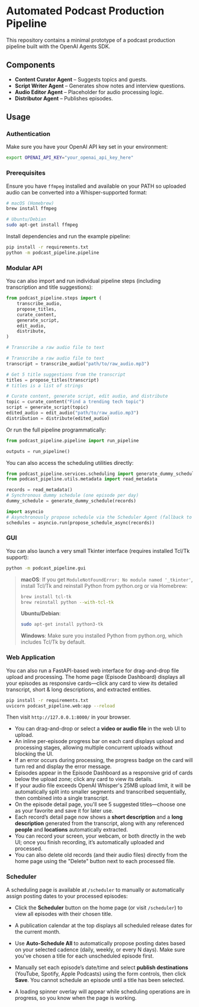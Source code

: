 # Automated Podcast Production Pipeline

This repository contains a minimal prototype of a podcast production pipeline built with the OpenAI Agents SDK.

## Components
- **Content Curator Agent** – Suggests topics and guests.
- **Script Writer Agent** – Generates show notes and interview questions.
- **Audio Editor Agent** – Placeholder for audio processing logic.
- **Distributor Agent** – Publishes episodes.

## Usage
### Authentication

Make sure you have your OpenAI API key set in your environment:

```bash
export OPENAI_API_KEY="your_openai_api_key_here"
```

### Prerequisites

Ensure you have `ffmpeg` installed and available on your PATH so uploaded audio can be converted into a Whisper-supported format:

```bash
# macOS (Homebrew)
brew install ffmpeg

# Ubuntu/Debian
sudo apt-get install ffmpeg
```

Install dependencies and run the example pipeline:
```bash
pip install -r requirements.txt
python -m podcast_pipeline.pipeline
```

### Modular API

You can also import and run individual pipeline steps (including transcription and title suggestions):
```python
from podcast_pipeline.steps import (
    transcribe_audio,
    propose_titles,
    curate_content,
    generate_script,
    edit_audio,
    distribute,
)

# Transcribe a raw audio file to text

# Transcribe a raw audio file to text
transcript = transcribe_audio("path/to/raw_audio.mp3")

# Get 5 title suggestions from the transcript
titles = propose_titles(transcript)
# titles is a list of strings

# Curate content, generate script, edit audio, and distribute
topic = curate_content("Find a trending tech topic")
script = generate_script(topic)
edited_audio = edit_audio("path/to/raw_audio.mp3")
distribution = distribute(edited_audio)
```

Or run the full pipeline programmatically:
```python
from podcast_pipeline.pipeline import run_pipeline

outputs = run_pipeline()
```

You can also access the scheduling utilities directly:

```python
from podcast_pipeline.services.scheduling import generate_dummy_schedule, propose_schedule_async
from podcast_pipeline.utils.metadata import read_metadata

records = read_metadata()
# Synchronous dummy schedule (one episode per day)
dummy_schedule = generate_dummy_schedule(records)

import asyncio
# Asynchronously propose schedule via the Scheduler Agent (fallback to dummy on error)
schedules = asyncio.run(propose_schedule_async(records))
```

### GUI

You can also launch a very small Tkinter interface (requires installed Tcl/Tk support):

```bash
python -m podcast_pipeline.gui
```

> **macOS**: If you get `ModuleNotFoundError: No module named '_tkinter'`, install Tcl/Tk and reinstall Python from python.org or via Homebrew:
> ```bash
> brew install tcl-tk
> brew reinstall python --with-tcl-tk
> ```
>
> **Ubuntu/Debian**:
> ```bash
> sudo apt-get install python3-tk
> ```
>
> **Windows**: Make sure you installed Python from python.org, which includes Tcl/Tk by default.

### Web Application

You can also run a FastAPI-based web interface for drag-and-drop file upload and processing. The home page (Episode Dashboard) displays all your episodes as responsive cards—click any card to view its detailed transcript, short & long descriptions, and extracted entities.

```bash
pip install -r requirements.txt
uvicorn podcast_pipeline.web:app --reload
```

Then visit `http://127.0.0.1:8000/` in your browser.

- You can drag-and-drop or select a **video or audio file** in the web UI to upload.
- An inline per-episode progress bar on each card displays upload and processing stages, allowing multiple concurrent uploads without blocking the UI.
- If an error occurs during processing, the progress badge on the card will turn red and display the error message.
- Episodes appear in the Episode Dashboard as a responsive grid of cards below the upload zone; click any card to view its details.
- If your audio file exceeds OpenAI Whisper's 25MB upload limit, it will be automatically split into smaller segments and transcribed sequentially, then combined into a single transcript.
- On the episode detail page, you'll see 5 suggested titles—choose one as your favorite and save it for later use.
- Each record’s detail page now shows a **short description** and a **long description** generated from the transcript, along with any referenced **people** and **locations** automatically extracted.
- You can record your screen, your webcam, or both directly in the web UI; once you finish recording, it’s automatically uploaded and processed.
- You can also delete old records (and their audio files) directly from the home page using the "Delete" button next to each processed file.

### Scheduler

A scheduling page is available at `/scheduler` to manually or automatically assign posting dates to your processed episodes:

- Click the **Scheduler** button on the home page (or visit `/scheduler`) to view all episodes with their chosen title.
- A publication calendar at the top displays all scheduled release dates for the current month.
- Use **Auto-Schedule All** to automatically propose posting dates based on your selected cadence (daily, weekly, or every N days). Make sure you've chosen a title for each unscheduled episode first.
- Manually set each episode’s date/time and select **publish destinations** (YouTube, Spotify, Apple Podcasts) using the form controls, then click **Save**. You cannot schedule an episode until a title has been selected.

- A loading spinner overlay will appear while scheduling operations are in progress, so you know when the page is working.

